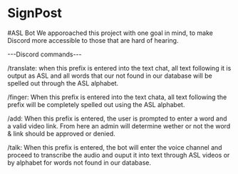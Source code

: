 # SignPost
#ASL Bot
We apporoached this project with one goal in mind, to make Discord more accessible to those that are hard of hearing. 

---Discord commands---

/translate: when this prefix is entered into the text chat, all text following it is output as ASL and all words that our not found in our database will be spelled out through the ASL alphabet. 

/finger: When this prefix is entered into the text chata, all text following the prefix will be completely spelled out using the ASL alphabet. 

/add: When this prefix is entered, the user is prompted to enter a word and a valid video link. From here an admin will determine wether or not the word & link should be approved or denied.

/talk: When this prefix is entered, the bot will enter the voice channel and proceed to transcribe the audio and ouput it into text through ASL videos or by alphabet for words not found in our database.
